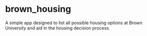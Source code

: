 brown_housing
=============

A simple app designed to list all possible housing options at Brown University and aid in the housing decision process.
